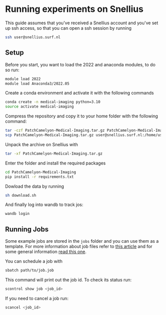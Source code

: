 # Running experiments on Snellius

This guide assumes that you've received a Snellius account and you've set up ssh access, so that you can open a ssh session by running

```sh
ssh user@snellius.surf.nl  
```

## Setup

Before you start, you want to load the 2022 and anaconda modules, to do so run:

```sh
module load 2022
module load Anaconda3/2022.05
```

Create a conda environment and activate it with the following commands

```sh
conda create -n medical-imaging python=3.10
source activate medical-imaging
```

Compress the repository and copy it to your home folder with the following command:

```sh
tar -czf PatchCamelyon-Medical-Imaging.tar.gz PatchCamelyon-Medical-Imaging
scp PatchCamelyon-Medical-Imaging.tar.gz user@snellius.surf.nl:/home/user
```

Unpack the archive on Snellius with

```sh
tar -xf PatchCamelyon-Medical-Imaging.tar.gz
```

Enter the folder and install the required packages

```sh
cd PatchCamelyon-Medical-Imaging
pip install -r requirements.txt
```

Dowload the data by running

```sh
sh download.sh
```

And finally log into wandb to track jos:

```sh
wandb login
```

## Running Jobs

Some example jobs are stored in the `jobs` folder and you can use them as a template. For more information about job files refer to [this article](https://servicedesk.surf.nl/wiki/display/WIKI/Example+job+scripts) and for some general information [read this one](https://uvadlc-notebooks.readthedocs.io/en/latest/tutorial_notebooks/tutorial1/Lisa_Cluster.html).

You can schedule a job with

```sh
sbatch path/to/job.job
```

This command will print out the job id. To check its status run:

```sh
scontrol show job <job_id>
```

If you need to cancel a job run:

```sh
scancel <job_id>
```
